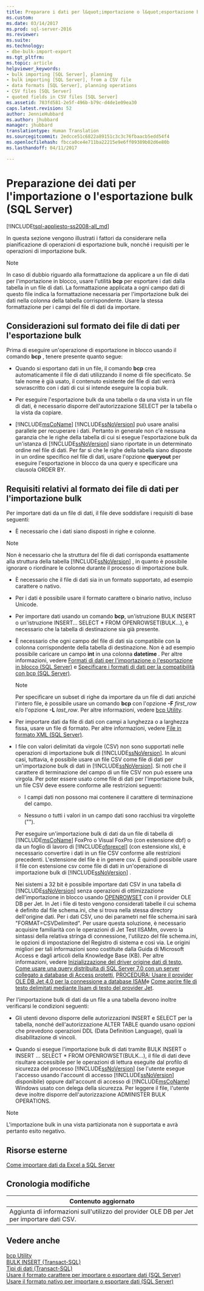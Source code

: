 ```yaml
---
title: Preparare i dati per l&quot;importazione o l&quot;esportazione bulk (SQL Server) | Microsoft Docs
ms.custom: 
ms.date: 03/14/2017
ms.prod: sql-server-2016
ms.reviewer: 
ms.suite: 
ms.technology:
- dbe-bulk-import-export
ms.tgt_pltfrm: 
ms.topic: article
helpviewer_keywords:
- bulk importing [SQL Server], planning
- bulk importing [SQL Server], from a CSV file
- data formats [SQL Server], planning operations
- CSV files [SQL Server]
- quoted fields in CSV files [SQL Server]
ms.assetid: 783fd581-2e5f-496b-b79c-d4de1e09ea30
caps.latest.revision: 52
author: JennieHubbard
ms.author: jhubbard
manager: jhubbard
translationtype: Human Translation
ms.sourcegitcommit: 2edcce51c6822a89151c3c3c76fbaacb5edd54f4
ms.openlocfilehash: fbcca0ce4e711ba22215e9e6ff09389b02d6e80b
ms.lasthandoff: 04/11/2017

---
```

# <a name="prepare-data-for-bulk-export-or-import-sql-server"></a>Preparazione dei dati per l'importazione o l'esportazione bulk (SQL Server)
[!INCLUDE[tsql-appliesto-ss2008-all_md](../../includes/tsql-appliesto-ss2008-all-md.md)]

  In questa sezione vengono illustrati i fattori da considerare nella pianificazione di operazioni di esportazione bulk, nonché i requisiti per le operazioni di importazione bulk.  
  
> [!NOTE]  
>  In caso di dubbio riguardo alla formattazione da applicare a un file di dati per l'importazione in blocco, usare l'utilità **bcp** per esportare i dati dalla tabella in un file di dati. La formattazione applicata a ogni campo dati di questo file indica la formattazione necessaria per l'importazione bulk dei dati nella colonna della tabella corrispondente. Usare la stessa formattazione per i campi del file di dati da importare.  
  
## <a name="data-file-format-considerations-for-bulk-export"></a>Considerazioni sul formato dei file di dati per l'esportazione bulk  
 Prima di eseguire un'operazione di esportazione in blocco usando il comando **bcp** , tenere presente quanto segue:  
  
-   Quando si esportano dati in un file, il comando **bcp** crea automaticamente il file di dati utilizzando il nome di file specificato. Se tale nome è già usato, il contenuto esistente del file di dati verrà sovrascritto con i dati di cui si intende eseguire la copia bulk.  
  
-   Per eseguire l'esportazione bulk da una tabella o da una vista in un file di dati, è necessario disporre dell'autorizzazione SELECT per la tabella o la vista da copiare.  
  
-   [!INCLUDE[msCoName](../../includes/msconame-md.md)] [!INCLUDE[ssNoVersion](../../includes/ssnoversion-md.md)] può usare analisi parallele per recuperare i dati. Pertanto in generale non c'è nessuna garanzia che le righe della tabella di cui si esegue l'esportazione bulk da un'istanza di [!INCLUDE[ssNoVersion](../../includes/ssnoversion-md.md)] siano riportate in un determinato ordine nel file di dati. Per far sì che le righe della tabella siano disposte in un ordine specifico nel file di dati, usare l'opzione **queryout** per eseguire l'esportazione in blocco da una query e specificare una clausola ORDER BY.  
  
## <a name="data-file-format-requirements-for-bulk-import"></a>Requisiti relativi al formato dei file di dati per l'importazione bulk  
 Per importare dati da un file di dati, il file deve soddisfare i requisiti di base seguenti:  
  
-   È necessario che i dati siano disposti in righe e colonne.  
  
> [!NOTE]  
>  Non è necessario che la struttura del file di dati corrisponda esattamente alla struttura della tabella [!INCLUDE[ssNoVersion](../../includes/ssnoversion-md.md)] , in quanto è possibile ignorare o riordinare le colonne durante il processo di importazione bulk.  
  
-   È necessario che il file di dati sia in un formato supportato, ad esempio carattere o nativo.  
  
-   Per i dati è possibile usare il formato carattere o binario nativo, incluso Unicode.  
  
-   Per importare dati usando un comando **bcp**, un'istruzione BULK INSERT o un'istruzione INSERT... SELECT * FROM OPENROWSET(BULK...), è necessario che la tabella di destinazione sia già presente.  
  
-   È necessario che ogni campo del file di dati sia compatibile con la colonna corrispondente della tabella di destinazione. Non è ad esempio possibile caricare un campo **int** in una colonna **datetime** . Per altre informazioni, vedere [Formati di dati per l'importazione o l'esportazione in blocco &#40;SQL Server&#41;](../../relational-databases/import-export/data-formats-for-bulk-import-or-bulk-export-sql-server.md) e [Specificare i formati di dati per la compatibilità con bcp &#40;SQL Server&#41;](../../relational-databases/import-export/specify-data-formats-for-compatibility-when-using-bcp-sql-server.md).  
  
    > [!NOTE]  
    >  Per specificare un subset di righe da importare da un file di dati anziché l'intero file, è possibile usare un comando **bcp** con l'opzione **-F** *first_row* e/o l'opzione **-L** *last_row*. Per altre informazioni, vedere [bcp Utility](../../tools/bcp-utility.md).  
  
-   Per importare dati da file di dati con campi a lunghezza o a larghezza fissa, usare un file di formato. Per altre informazioni, vedere [File in formato XML &#40;SQL Server&#41;](../../relational-databases/import-export/xml-format-files-sql-server.md).  
  
-   I file con valori delimitati da virgole (CSV) non sono supportati nelle operazioni di importazione bulk di [!INCLUDE[ssNoVersion](../../includes/ssnoversion-md.md)]. In alcuni casi, tuttavia, è possibile usare un file CSV come file di dati per un'importazione bulk di dati in [!INCLUDE[ssNoVersion](../../includes/ssnoversion-md.md)]. Si noti che il carattere di terminazione del campo di un file CSV non può essere una virgola. Per poter essere usato come file di dati per l'importazione bulk, un file CSV deve essere conforme alle restrizioni seguenti:  
  
    -   I campi dati non possono mai contenere il carattere di terminazione del campo.  
  
    -   Nessuno o tutti i valori in un campo dati sono racchiusi tra virgolette ("").  
  
     Per eseguire un'importazione bulk di dati da un file di tabella di [!INCLUDE[msCoName](../../includes/msconame-md.md)] FoxPro o Visual FoxPro (con estensione dbf) o da un foglio di lavoro di [!INCLUDE[ofprexcel](../../includes/ofprexcel-md.md)] (con estensione xls), è necessario convertire i dati in un file CSV conforme alle restrizioni precedenti. L'estensione del file è in genere csv. È quindi possibile usare il file con estensione csv come file di dati in un'operazione di importazione bulk di [!INCLUDE[ssNoVersion](../../includes/ssnoversion-md.md)] .  
  
     Nei sistemi a 32 bit è possibile importare dati CSV in una tabella di [!INCLUDE[ssNoVersion](../../includes/ssnoversion-md.md)] senza operazioni di ottimizzazione dell'importazione in blocco usando [OPENROWSET](../../t-sql/functions/openrowset-transact-sql.md) con il provider OLE DB per Jet. In Jet i file di testo vengono considerati tabelle il cui schema è definito dal file schema.ini, che si trova nella stessa directory dell'origine dati.  Per i dati CSV, uno dei parametri nel file schema.ini sarà "FORMAT=CSVDelimited". Per usare questa soluzione, è necessario acquisire familiarità con le operazioni di Jet Test IISAMm, ovvero la sintassi della relativa stringa di connessione, l'utilizzo del file schema.ini, le opzioni di impostazione del Registro di sistema e così via.  Le origini migliori per tali informazioni sono costituite dalla Guida di Microsoft Access e dagli articoli della Knowledge Base (KB). Per altre informazioni, vedere [Inizializzazione del driver origine dati di testo](https://msdn.microsoft.com/library/office/ff834391.aspx), [Come usare una query distribuita di SQL Server 7.0 con un server collegato a database di Access protetti](http://go.microsoft.com/fwlink/?LinkId=128504), [PROCEDURA: Usare il provider OLE DB Jet 4.0 per la connessione a database ISAM](http://go.microsoft.com/fwlink/?LinkId=128505)e [Come aprire file di testo delimitati mediante IIsam di testo del provider Jet](http://go.microsoft.com/fwlink/?LinkId=128501).  
  
 Per l'importazione bulk di dati da un file a una tabella devono inoltre verificarsi le condizioni seguenti:  
  
-   Gli utenti devono disporre delle autorizzazioni INSERT e SELECT per la tabella, nonché dell'autorizzazione ALTER TABLE quando usano opzioni che prevedono operazioni DDL (Data Definition Language), quali la disabilitazione di vincoli.  
  
-   Quando si esegue l'importazione bulk di dati tramite BULK INSERT o INSERT ... SELECT * FROM OPENROWSET(BULK...), il file di dati deve risultare accessibile per le operazioni di lettura eseguite dal profilo di sicurezza del processo [!INCLUDE[ssNoVersion](../../includes/ssnoversion-md.md)] (se l'utente esegue l'accesso usando l'account di accesso [!INCLUDE[ssNoVersion](../../includes/ssnoversion-md.md)] disponibile) oppure dall'account di accesso di [!INCLUDE[msCoName](../../includes/msconame-md.md)] Windows usato con delega della sicurezza. Per leggere il file, l'utente deve inoltre disporre dell'autorizzazione ADMINISTER BULK OPERATIONS.  
  
> [!NOTE]  
>  L'importazione bulk in una vista partizionata non è supportata e avrà pertanto esito negativo.  
  
## <a name="external-resources"></a>Risorse esterne  
 [Come importare dati da Excel a SQL Server](http://support.microsoft.com/kb/321686)  
  
## <a name="change-history"></a>Cronologia modifiche  
  
|Contenuto aggiornato|  
|---------------------|  
|Aggiunta di informazioni sull'utilizzo del provider OLE DB per Jet per importare dati CSV.|  
  
## <a name="see-also"></a>Vedere anche  
 [bcp Utility](../../tools/bcp-utility.md)   
 [BULK INSERT &#40;Transact-SQL&#41;](../../t-sql/statements/bulk-insert-transact-sql.md)   
 [Tipi di dati &#40;Transact-SQL&#41;](../../t-sql/data-types/data-types-transact-sql.md)   
 [Usare il formato carattere per importare o esportare dati &#40;SQL Server&#41;](../../relational-databases/import-export/use-character-format-to-import-or-export-data-sql-server.md)   
 [Usare il formato nativo per importare o esportare dati &#40;SQL Server&#41;](../../relational-databases/import-export/use-native-format-to-import-or-export-data-sql-server.md)  
  
  
